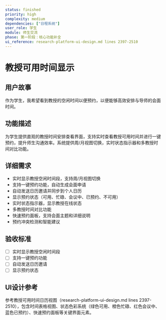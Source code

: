 ```yaml
---
status: finished
priority: high
complexity: medium
dependencies: ["日程系统"]
user_role: 学生
module: 师生交流
phase: 第一阶段：核心功能补全
ui_reference: research-platform-ui-design.md lines 2397-2510
---
```


# 教授可用时间显示

## 用户故事
作为学生，我希望看到教授的空闲时间以便预约，以便能够高效安排与导师的会面时间。

## 功能描述
为学生提供直观的教授时间安排查看界面，支持实时查看教授可用时间并进行一键预约，提升师生沟通效率。系统提供周/月视图切换，实时状态指示器和多教授时间对比功能。

## 详细需求
- 实时显示教授空闲时间段，支持周/月视图切换
- 支持一键预约功能，自动生成会面申请
- 自动发送日历邀请并同步到个人日历
- 显示预约状态（可用、忙碌、会议中、已预约、不可用）
- 实时状态指示器，显示教授在线状态
- 多教授时间对比功能
- 快速预约面板，支持会面主题和详细说明
- 预约冲突检测和智能建议

## 验收标准
- [ ] 实时显示教授空闲时间段
- [ ] 支持一键预约功能
- [ ] 自动发送日历邀请
- [ ] 显示预约状态

## UI设计参考
参考教授可用时间日历视图（research-platform-ui-design.md lines 2397-2510），包含时间表格视图、状态色彩系统（绿色可用、橙色忙碌、红色会议中、蓝色已预约）、快速预约面板等关键界面元素。